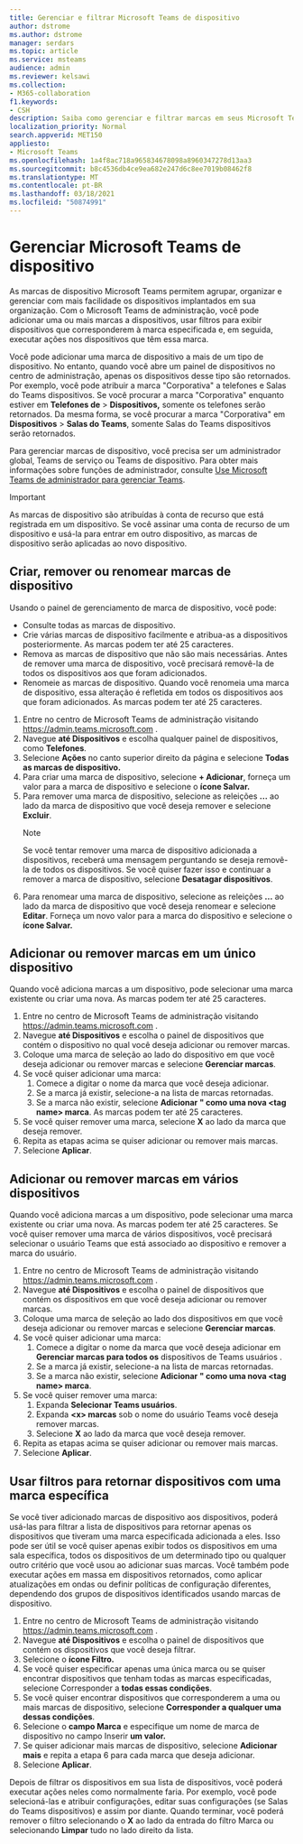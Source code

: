 ```yaml
---
title: Gerenciar e filtrar Microsoft Teams de dispositivo
author: dstrome
ms.author: dstrome
manager: serdars
ms.topic: article
ms.service: msteams
audience: admin
ms.reviewer: kelsawi
ms.collection:
- M365-collaboration
f1.keywords:
- CSH
description: Saiba como gerenciar e filtrar marcas em seus Microsoft Teams dispositivos.
localization_priority: Normal
search.appverid: MET150
appliesto:
- Microsoft Teams
ms.openlocfilehash: 1a4f8ac718a965834678098a8960347278d13aa3
ms.sourcegitcommit: b8c4536db4ce9ea682e247d6c8ee7019b08462f8
ms.translationtype: MT
ms.contentlocale: pt-BR
ms.lasthandoff: 03/18/2021
ms.locfileid: "50874991"
---
```

# <a name="manage-microsoft-teams-device-tags"></a>Gerenciar Microsoft Teams de dispositivo

As marcas de dispositivo Microsoft Teams permitem agrupar, organizar e gerenciar com mais facilidade os dispositivos implantados em sua organização. Com o Microsoft Teams de administração, você pode adicionar uma ou mais marcas a dispositivos, usar filtros para exibir dispositivos que corresponderem à marca especificada e, em seguida, executar ações nos dispositivos que têm essa marca.

Você pode adicionar uma marca de dispositivo a mais de um tipo de dispositivo. No entanto, quando você abre um painel de dispositivos no centro de administração, apenas os dispositivos desse tipo são retornados. Por exemplo, você pode atribuir a marca "Corporativa" a telefones e Salas do Teams dispositivos. Se você procurar a marca "Corporativa" enquanto estiver em **Telefones de**  >  **Dispositivos,** somente os telefones serão retornados. Da mesma forma, se você procurar a marca "Corporativa" em **Dispositivos**  >  **Salas do Teams**, somente Salas do Teams dispositivos serão retornados.

Para gerenciar marcas de dispositivo, você precisa ser um administrador global, Teams de serviço ou Teams de dispositivo. Para obter mais informações sobre funções de administrador, consulte [Use Microsoft Teams de administrador para gerenciar Teams](../using-admin-roles.md).

> [!IMPORTANT]
> As marcas de dispositivo são atribuídas à conta de recurso que está registrada em um dispositivo. Se você assinar uma conta de recurso de um dispositivo e usá-la para entrar em outro dispositivo, as marcas de dispositivo serão aplicadas ao novo dispositivo.

## <a name="create-remove-or-rename-device-tags"></a>Criar, remover ou renomear marcas de dispositivo

Usando o painel de gerenciamento de marca de dispositivo, você pode:

- Consulte todas as marcas de dispositivo.
- Crie várias marcas de dispositivo facilmente e atribua-as a dispositivos posteriormente. As marcas podem ter até 25 caracteres.
- Remova as marcas de dispositivo que não são mais necessárias. Antes de remover uma marca de dispositivo, você precisará removê-la de todos os dispositivos aos que foram adicionados.
- Renomeie as marcas de dispositivo. Quando você renomeia uma marca de dispositivo, essa alteração é refletida em todos os dispositivos aos que foram adicionados. As marcas podem ter até 25 caracteres.

1. Entre no centro de Microsoft Teams de administração visitando https://admin.teams.microsoft.com .
2. Navegue **até Dispositivos** e escolha qualquer painel de dispositivos, como **Telefones**.
3. Selecione **Ações** no canto superior direito da página e selecione **Todas as marcas de dispositivo.**
4. Para criar uma marca de dispositivo, selecione **+ Adicionar**, forneça um valor para a marca de dispositivo e selecione o **ícone Salvar.**
5. Para remover uma marca de dispositivo, selecione as releições **...** ao lado da marca de dispositivo que você deseja remover e selecione **Excluir**.
    > [!NOTE]
    > Se você tentar remover uma marca de dispositivo adicionada a dispositivos, receberá uma mensagem perguntando se deseja removê-la de todos os dispositivos. Se você quiser fazer isso e continuar a remover a marca de dispositivo, selecione **Desatagar dispositivos**.
6. Para renomear uma marca de dispositivo, selecione as releições **...** ao lado da marca de dispositivo que você deseja renomear e selecione **Editar**. Forneça um novo valor para a marca do dispositivo e selecione o **ícone Salvar.**

## <a name="add-or-remove-tags-on-a-single-device"></a>Adicionar ou remover marcas em um único dispositivo

Quando você adiciona marcas a um dispositivo, pode selecionar uma marca existente ou criar uma nova. As marcas podem ter até 25 caracteres.

1. Entre no centro de Microsoft Teams de administração visitando https://admin.teams.microsoft.com .
2. Navegue **até Dispositivos** e escolha o painel de dispositivos que contém o dispositivo no qual você deseja adicionar ou remover marcas.
3. Coloque uma marca de seleção ao lado do dispositivo em que você deseja adicionar ou remover marcas e selecione **Gerenciar marcas**.
4. Se você quiser adicionar uma marca:
    1. Comece a digitar o nome da marca que você deseja adicionar.
    2. Se a marca já existir, selecione-a na lista de marcas retornadas.
    3. Se a marca não existir, selecione **Adicionar " como uma nova \<tag name> marca**. As marcas podem ter até 25 caracteres.
5. Se você quiser remover uma marca, selecione **X** ao lado da marca que deseja remover.
6. Repita as etapas acima se quiser adicionar ou remover mais marcas.
7. Selecione **Aplicar**.

## <a name="add-or-remove-tags-on-multiple-devices"></a>Adicionar ou remover marcas em vários dispositivos

Quando você adiciona marcas a um dispositivo, pode selecionar uma marca existente ou criar uma nova. As marcas podem ter até 25 caracteres. Se você quiser remover uma marca de vários dispositivos, você precisará selecionar o usuário Teams que está associado ao dispositivo e remover a marca do usuário.

1. Entre no centro de Microsoft Teams de administração visitando https://admin.teams.microsoft.com .
2. Navegue **até Dispositivos** e escolha o painel de dispositivos que contém os dispositivos em que você deseja adicionar ou remover marcas.
3. Coloque uma marca de seleção ao lado dos dispositivos em que você deseja adicionar ou remover marcas e selecione **Gerenciar marcas**.
4. Se você quiser adicionar uma marca:
    1. Comece a digitar o nome da marca que você deseja adicionar em **Gerenciar marcas para todos os** dispositivos de Teams usuários .
    2. Se a marca já existir, selecione-a na lista de marcas retornadas.
    3. Se a marca não existir, selecione **Adicionar " como uma nova \<tag name> marca**.
5. Se você quiser remover uma marca:
    1. Expanda **Selecionar Teams usuários**.
    2. Expanda **\<x> marcas** sob o nome do usuário Teams você deseja remover marcas.
    3. Selecione **X** ao lado da marca que você deseja remover.
6. Repita as etapas acima se quiser adicionar ou remover mais marcas.
7. Selecione **Aplicar**.

## <a name="use-filters-to-return-devices-with-a-specific-tag"></a>Usar filtros para retornar dispositivos com uma marca específica

Se você tiver adicionado marcas de dispositivo aos dispositivos, poderá usá-las para filtrar a lista de dispositivos para retornar apenas os dispositivos que tiveram uma marca especificada adicionada a eles. Isso pode ser útil se você quiser apenas exibir todos os dispositivos em uma sala específica, todos os dispositivos de um determinado tipo ou qualquer outro critério que você usou ao adicionar suas marcas. Você também pode executar ações em massa em dispositivos retornados, como aplicar atualizações em ondas ou definir políticas de configuração diferentes, dependendo dos grupos de dispositivos identificados usando marcas de dispositivo.

1. Entre no centro de Microsoft Teams de administração visitando https://admin.teams.microsoft.com .
2. Navegue **até Dispositivos** e escolha o painel de dispositivos que contém os dispositivos que você deseja filtrar.
3. Selecione o **ícone Filtro.**
4. Se você quiser especificar apenas uma única marca ou se quiser encontrar dispositivos que tenham todas as marcas especificadas, selecione Corresponder a **todas essas condições**.
5. Se você quiser encontrar dispositivos que corresponderem a uma ou mais marcas de dispositivo, selecione **Corresponder a qualquer uma dessas condições**.
6. Selecione o **campo Marca** e especifique um nome de marca de dispositivo no campo Inserir **um valor.**
7. Se quiser adicionar mais marcas de dispositivo, selecione **Adicionar mais** e repita a etapa 6 para cada marca que deseja adicionar.
8. Selecione **Aplicar**.

Depois de filtrar os dispositivos em sua lista de dispositivos, você poderá executar ações neles como normalmente faria. Por exemplo, você pode selecioná-las e atribuir configurações, editar suas configurações (se Salas do Teams dispositivos) e assim por diante. Quando terminar, você poderá remover o filtro selecionando  o **X** ao lado da entrada do filtro Marca ou selecionando **Limpar** tudo no lado direito da lista.
